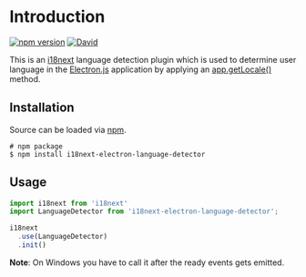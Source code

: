 # Introduction

[![npm version](https://img.shields.io/npm/v/i18next-electron-language-detector.svg?style=flat-square)](https://www.npmjs.com/package/i18next-electron-language-detector)
[![David](https://img.shields.io/david/neruchev/i18next-electron-language-detector.svg?style=flat-square)](https://david-dm.org/neruchev/i18next-electron-language-detector)


This is an [i18next](http://i18next.com/) language detection plugin which is used to determine user language in the [Electron.js](http://electron.atom.io/) application by applying an [app.getLocale()](http://electron.atom.io/docs/all/#appgetlocale) method.


## Installation

Source can be loaded via [npm](https://www.npmjs.com/package/i18next-electron-language-detector).

```
# npm package
$ npm install i18next-electron-language-detector
```


## Usage

```javascript
import i18next from 'i18next'
import LanguageDetector from 'i18next-electron-language-detector';

i18next
  .use(LanguageDetector)
  .init()
```

**Note**: On Windows you have to call it after the ready events gets emitted.